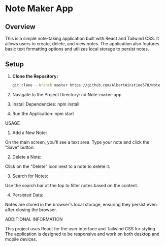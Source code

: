# Note Maker App

## Overview

This is a simple note-taking application built with React and Tailwind CSS. It allows users to create, delete, and view notes. The application also features basic text formatting options and utilizes local storage to persist notes.

## Setup

1. **Clone the Repository:**

   ```bash
   git clone --branch master https://github.com/AlbertAinstine578/Note-maker-app.git

2. Navigate to the Project Directory:
   cd Note-maker-app
   
3. Install Dependencies:
   npm install

4. Run the Application:
   npm start

  USAGE
1. Add a New Note:

On the main screen, you'll see a text area. Type your note and click the "Save" button.

2. Delete a Note:

Click on the "Delete" icon next to a note to delete it.

3. Search for Notes:

Use the search bar at the top to filter notes based on the content.

4. Persisted Data:

Notes are stored in the browser's local storage, ensuring they persist even after closing the browser.

ADDITIONAL INFORMATION

This project uses React for the user interface and Tailwind CSS for styling.
The application is designed to be responsive and work on both desktop and mobile devices.
